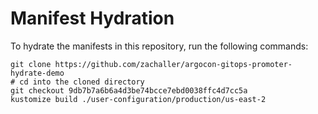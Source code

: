 # Manifest Hydration

To hydrate the manifests in this repository, run the following commands:

```shell
git clone https://github.com/zachaller/argocon-gitops-promoter-hydrate-demo
# cd into the cloned directory
git checkout 9db7b7a6b6a4d3be74bcce7ebd0038ffc4d7cc5a
kustomize build ./user-configuration/production/us-east-2
```
